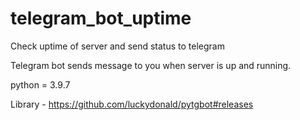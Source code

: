 # telegram_bot_uptime
Check uptime of server and send status to telegram

Telegram bot sends message to you when server is up and running.

python = 3.9.7

Library - https://github.com/luckydonald/pytgbot#releases

